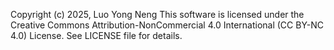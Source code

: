 Copyright (c) 2025, Luo Yong Neng
This software is licensed under the Creative Commons Attribution-NonCommercial 4.0 International (CC BY-NC 4.0) License.
See LICENSE file for details.